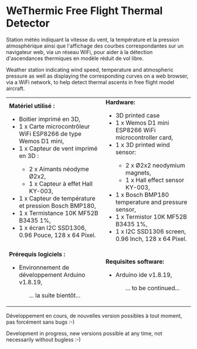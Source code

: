<h1>WeThermic Free Flight Thermal Detector</h1>
<p>
Station météo indiquant la vitesse du vent, la température et la pression atmosphérique ainsi que l'affichage des courbes correspondantes sur un navigateur web, via un réseau WiFi, pour aider à la détection d'ascendances thermiques en modèle réduit de vol libre.
</p>
<p>
Weather station indicating wind speed, temperature and atmospheric pressure as well as displaying the corresponding curves on a web browser, via a WiFi network, to help detect thermal ascents in free flight model aircraft.  
</p>
<table>
<tr>
<td>
<b>Matériel utilisé :</b>
<ul>
<li>Boitier imprimé en 3D,</li>
<li>1 x Carte microcontrôleur WiFi ESP8266 de type Wemos D1 mini,</li>
<li>1 x Capteur de vent imprimé en 3D :</li>
<ul>
<li>2 x Aimants néodyme Ø2x2,</li>
<li>1 x Capteur à effet Hall KY-003,</li>
</ul>
<li>1 x Capteur de température et pression Bosch BMP180,</li>
<li>1 x Termistance 10K MF52B B3435 1%,</li>
<li>1 x écran I2C SSD1306, 0.96 Pouce, 128 x 64 Pixel.</li>
</ul>
</td>
<td>
<b>Hardware:</b>
<ul>
<li>3D printed case</li>
<li>1 x Wemos D1 mini ESP8266 WiFi microcontroller card,</li>
<li>1 x 3D printed wind sensor:</li>
<ul>
<li>2 x Ø2x2 neodymium magnets,</li>
<li>1 x Hall effect sensor KY-003,</li>
</ul>
<li>1 x Bosch BMP180 temperature and pressure sensor,</li>
<li>1 x Termistor 10K MF52B B3435 1%,</li>
<li>1 x I2C SSD1306 screen, 0.96 Inch, 128 x 64 Pixel.</li>
</ul>
</td>
</tr>
<tr>
<td>
<b>Prérequis logiciels :</b>
<ul>
<li>Environnement de développement Arduino v1.8.19,</li>
<ul>
... la suite bientôt...
</ul>
</ul>
</td>
<td>
<b>Requisites software:</b>
<ul>
<li>Arduino ide v1.8.19,</li>
<ul>
... to be continued...
</ul>
</ul>
</td>
</tr>
</table>
<p>
Développement en cours, de nouvelles version possibles à tout moment, pas forcément sans bugs :-)
</p>
<p>
Development in progress, new versions possible at any time, not necessarily without bugless :-)
</p>

